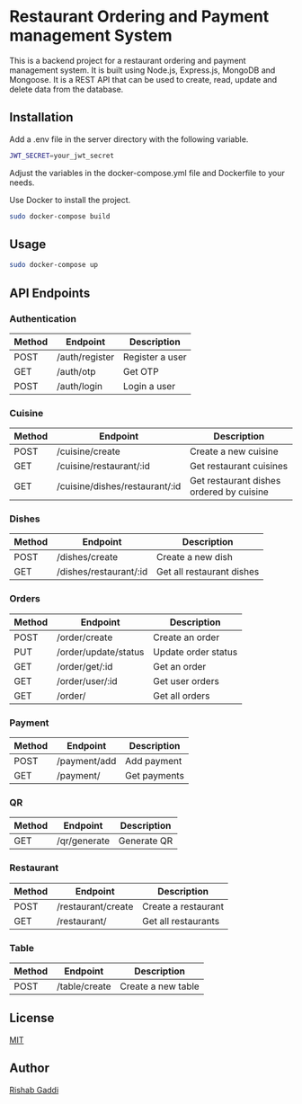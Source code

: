 # Restaurant Ordering and Payment management System

This is a backend project for a restaurant ordering and payment management system. It is built using Node.js, Express.js, MongoDB and Mongoose. It is a REST API that can be used to create, read, update and delete data from the database.

## Installation

Add a .env file in the server directory with the following variable.

```bash
JWT_SECRET=your_jwt_secret
```

Adjust the variables in the docker-compose.yml file and Dockerfile to your needs.

Use Docker to install the project.

```bash
sudo docker-compose build
```

## Usage

```bash
sudo docker-compose up
```

## API Endpoints

### Authentication

| Method | Endpoint       | Description     |
| ------ | -------------- | --------------- |
| POST   | /auth/register | Register a user |
| GET    | /auth/otp      | Get OTP         |
| POST   | /auth/login    | Login a user    |

### Cuisine

| Method | Endpoint                       | Description                              |
| ------ | ------------------------------ | ---------------------------------------- |
| POST   | /cuisine/create                | Create a new cuisine                     |
| GET    | /cuisine/restaurant/:id        | Get restaurant cuisines                  |
| GET    | /cuisine/dishes/restaurant/:id | Get restaurant dishes ordered by cuisine |

### Dishes

| Method | Endpoint               | Description               |
| ------ | ---------------------- | ------------------------- |
| POST   | /dishes/create         | Create a new dish         |
| GET    | /dishes/restaurant/:id | Get all restaurant dishes |

### Orders

| Method | Endpoint             | Description         |
| ------ | -------------------- | ------------------- |
| POST   | /order/create        | Create an order     |
| PUT    | /order/update/status | Update order status |
| GET    | /order/get/:id       | Get an order        |
| GET    | /order/user/:id      | Get user orders     |
| GET    | /order/              | Get all orders      |

### Payment

| Method | Endpoint     | Description  |
| ------ | ------------ | ------------ |
| POST   | /payment/add | Add payment  |
| GET    | /payment/    | Get payments |

### QR

| Method | Endpoint     | Description |
| ------ | ------------ | ----------- |
| GET    | /qr/generate | Generate QR |

### Restaurant

| Method | Endpoint           | Description         |
| ------ | ------------------ | ------------------- |
| POST   | /restaurant/create | Create a restaurant |
| GET    | /restaurant/       | Get all restaurants |

### Table

| Method | Endpoint      | Description        |
| ------ | ------------- | ------------------ |
| POST   | /table/create | Create a new table |

## License

[MIT](https://choosealicense.com/licenses/mit/)

## Author

[Rishab Gaddi](https://rishabgaddi.github.io/)
